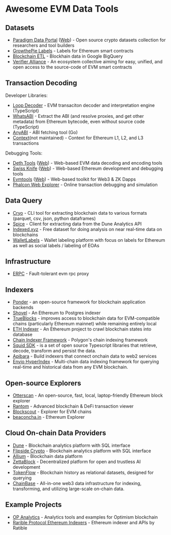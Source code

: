# Awesome EVM Data Tools

## Datasets
- [Paradigm Data Portal](https://github.com/paradigmxyz/paradigm-data-portal) ([Web](https://data.paradigm.xyz/)) - Open source crypto datasets collection for researchers and tool builders
- [GrowthePie Labels](https://labels.growthepie.xyz/) - Labels for Ethereum smart contracts
- [Blockchain ETL](https://github.com/blockchain-etl) - Blockhain data in Google BigQuery
- [Verifier Alliance](https://github.com/verifier-alliance) - An ecosystem collective aiming for easy, unified, and open access to the source-code of EVM smart contracts

## Transaction Decoding
Developer Libraries:
- [Loop Decoder](https://github.com/3loop/loop-decoder) - EVM transaciton decoder and interpretation engine (TypeScript)
- [WhatsABI](https://github.com/shazow/whatsabi) - Extract the ABI (and resolve proxies, and get other metadata) from Ethereum bytecode, even without source code (TypeScript)
- [AnyABI](https://github.com/mark3labs/anyabi.xyz) - ABI fetching tool (Go)
- [Context](https://github.com/once-Upon/context/)(not maintained) - Context for Ethereum L1, L2, and L3 transactions

Debugging Tools:
- [Deth Tools](https://github.com/dethcrypto/dethtools) ([Web](https://tools.deth.net/)) - Web-based EVM data decoding and encoding tools
- [Swiss Knife](https://github.com/swiss-knife-xyz/swiss-knife) ([Web](https://swiss-knife.xyz/)) - Web-based Ethereum development and debugging tools
- [Evmtools](https://github.com/Elefria-Labs/evm-tools) ([Web](https://www.evmtools.xyz/)) - Web-based toolkit for Web3 & ZK Dapps
- [Phalcon Web Explorer](https://blocksec.com/explorer) - Online transaction debugging and simulation

## Data Query
- [Cryo](https://github.com/paradigmxyz/cryo) - CLI tool for extracting blockchain data to various formats (parquet, csv, json, python dataframes)
- [Spice](https://github.com/paradigmxyz/spice/) - Client for extracting data from the Dune Analytics API
- [Indexed.xyz](https://www.indexed.xyz/#) - Free dataset for doing analysis on near real-time data on blockchains
- [WalletLabels](https://github.com/function03-labs/WalletLabels) - Wallet labeling platform with focus on labels for Ethereum as well as social labels / labeling of EOAs

## Infrastructure
- [ERPC](https://github.com/erpc/erpc) - Fault-tolerant evm rpc proxy

## Indexers
- [Ponder](https://github.com/ponder-sh/ponder) - an open-source framework for blockchain application backends
- [Shovel](https://github.com/indexsupply/shovel) - An Ethereum to Postgres indexer
- [TrueBlocks](https://github.com/trueblocks/trueblocks-core) - improves access to blockchain data for EVM-compatible chains (particularly Ethereum mainnet) while remaining entirely local
- [ETH Indexer](https://github.com/getamis/eth-indexer) - An Ethereum project to crawl blockchain states into database
- [Chain Indexer Framework](https://github.com/0xPolygon/chain-indexer-framework) - Polygon's chain indexing framework
- [Squid SDK](https://github.com/subsquid/squid-sdk) - is a set of open source Typescript libraries that retrieve, decode, transform and persist the data.
- [Apibara](https://github.com/apibara/dna) - Build indexers that connect onchain data to web2 services
- [Envio HyperIndex](https://envio.dev/) - Multi-chain data indexing framework for querying real-time and historical data from any EVM blockchain.

## Open-source Explorers
- [Otterscan](https://github.com/otterscan/otterscan) - An open-source, fast, local, laptop-friendly Ethereum block explorer
- [Rantom](https://github.com/noateden/rantom) - Advanced blockchain & DeFi transaction viewer
- [Blockscout](https://github.com/blockscout) - Explorer for EVM chains
- [beaconcha.in](https://github.com/gobitfly/eth2-beaconchain-explorer) - Ethereum Explorer

## Cloud On-chain Data Providers
- [Dune](https://dune.com/) - Blockchain analytics platform with SQL interface
- [Flipside Crypto](https://flipsidecrypto.xyz/) - Blockchain analytics platform with SQL interface
- [Allium](https://www.allium.so/) - Blockchain data platform
- [ZettaBlock](https://zettablock.com/) - Decentralized platform for open and trustless AI development
- [TokenFlow](https://tokenflow.live/) - Blockchain history as relational datasets, designed for querying
- [ChainBase](https://platform.chainbase.com/) - All-in-one web3 data infrastructure for indexing, transforming, and utilizing large-scale on-chain data.

## Example Projects
- [OP Analytics](https://github.com/ethereum-optimism/op-analytics) - Analytics tools and examples for Optimism blockchain
- [Rarible Protocol Ethereum Indexers](https://github.com/rarible/ethereum-indexer-public) - Ethereum indexer and APIs by Ratible
